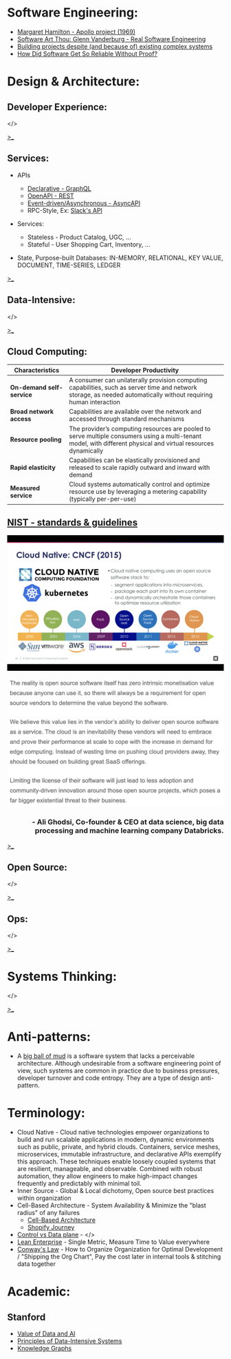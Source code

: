 # Software Engineering:

* [Margaret Hamilton - Apollo project (1969)](https://www.youtube.com/watch?v=ZbVOF0Uk5lU)
* [Software Art Thou: Glenn Vanderburg - Real Software Engineering](https://www.youtube.com/watch?time_continue=177&v=RhdlBHHimeM)
* [Building projects despite (and because of) existing complex systems](https://queue.acm.org/detail.cfm?id=3390746)
* [How Did Software Get So Reliable Without Proof? ](https://www.gwern.net/docs/math/1996-hoare.pdf)

# Design & Architecture:

## Developer Experience:
</>

[>_](https://github.com/ankumar/Architecture/blob/master/Patterns/Developer%20Experience.md)

## Services:
- APIs
    * [Declarative - GraphQL](https://reactjs.org/blog/2015/05/01/graphql-introduction.html)
    * [OpenAPI - REST](https://github.com/OAI/OpenAPI-Specification/)
    * [Event-driven/Asynchronous - AsyncAPI](https://www.asyncapi.com/)
    * RPC-Style, Ex: [Slack's API](https://api.slack.com/web)
    
- Services: 
    * Stateless - Product Catalog, UGC, ...
    * Stateful - User Shopping Cart, Inventory, ...
- State, Purpose-built Databases: IN-MEMORY, RELATIONAL, KEY VALUE, DOCUMENT, TIME-SERIES, LEDGER

[>_](https://github.com/ankumar/Architecture/blob/master/Patterns/Services.md)

## Data-Intensive:
</>

[>_](https://github.com/ankumar/Architecture/blob/master/Patterns/Data-Intensive.md)
  
## Cloud Computing:
| **Characteristics** | **Developer Productivity** |
|------------------------| ---------------------------------------------------------------------------------------------|
| **On-demand self-service** | A consumer can unilaterally provision computing capabilities, such as server time and network storage, as needed automatically without requiring human interaction |
|**Broad network access**|Capabilities are available over the network and accessed through standard mechanisms|
|**Resource pooling**|The provider’s computing resources are pooled to serve multiple consumers using a multi-tenant model, with different physical and virtual resources dynamically|
|**Rapid elasticity**|Capabilities can be elastically provisioned and released to scale rapidly outward and inward with demand|
|**Measured service**|Cloud systems automatically control and optimize resource use by leveraging a metering capability (typically per-per-use)|
## [NIST - standards & guidelines](https://nvlpubs.nist.gov/nistpubs/Legacy/SP/nistspecialpublication800-145.pdf)
![](https://github.com/ankumar/Architecture/blob/master/images/CNCF.png)<p align="center"> </p>
[![Opensource's value and collaborating with cloud vendors](https://github.com/ankumar/Architecture/blob/master/images/databricks-opensource.png)](https://dbricks.co/ex200221a, "")
### <p align="right"><b>- Ali Ghodsi, Co-founder & CEO at data science, big data processing and machine learning company Databricks.</b></p>


[>_](https://github.com/ankumar/Architecture/blob/master/Patterns/Cloud%20Computing.md)
 
## Open Source:
</>

[>_](https://github.com/ankumar/Architecture/blob/master/Patterns/Open%20Source.md)

## Ops:
</>

[>_](https://github.com/ankumar/Architecture/blob/master/Patterns/Ops.md)

# Systems Thinking:
</>

[>_](https://github.com/ankumar/Architecture/blob/master/Patterns/%20Systems%20Thinking.md)


# Anti-patterns:
* A [big ball of mud](http://www.laputan.org/mud/) is a software system that lacks a perceivable architecture. Although undesirable from a software engineering point of view, such systems are common in practice due to business pressures, developer turnover and code entropy. They are a type of design anti-pattern.

# Terminology:
* Cloud Native - Cloud native technologies empower organizations to build and run scalable applications in modern, dynamic environments such as public, private, and hybrid clouds. Containers, service meshes, microservices, immutable infrastructure, and declarative APIs exemplify this approach. These techniques enable loosely coupled systems that are resilient, manageable, and observable. Combined with robust automation, they allow engineers to make high-impact changes frequently and predictably with minimal toil.
* Inner Source - Global & Local dichotomy, Open source best practices within organization
* Cell-Based Architecture - System Availability & Minimize the "blast radius" of any failures
   * [Cell-Based Architecture](https://github.com/wso2/reference-architecture/blob/master/reference-architecture-cell-based.md)
   * [Shopify Journey](https://engineering.shopify.com/blogs/engineering/e-commerce-at-scale-inside-shopifys-tech-stack)
* [Control vs Data plane](http://www.cs.cmu.edu/~4D/papers/greenberg-ccr05.pdf) - </>
* [Lean Enterprise](https://learning.oreilly.com/library/view/lean-enterprise/9781491946527/) - Single Metric, Measure Time to Value everywhere
* [Conway's Law](http://www.melconway.com/Home/Conways_Law.html) - How to Organize Organization for Optimal Development / "Shipping the Org Chart",  Pay the cost later in internal tools & stitching data together

# Academic:
## Stanford
 * [Value of Data and AI](https://canvas.stanford.edu/courses/114221)
 * [Principles of Data-Intensive Systems](http://web.stanford.edu/class/cs245/) 
 * [Knowledge Graphs](https://web.stanford.edu/class/cs520/)
